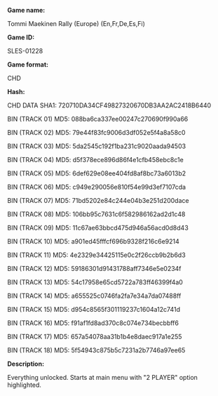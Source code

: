 **Game name:**

Tommi Maekinen Rally (Europe) (En,Fr,De,Es,Fi)

**Game ID:**

SLES-01228

**Game format:**

CHD

**Hash:**

CHD DATA SHA1: 720710DA34CF49827320670DB3AA2AC2418B6440

BIN (TRACK 01) MD5: 088ba6ca337ee00247c270690f990a66

BIN (TRACK 02) MD5: 79e44f83fc9006d3df052e5f4a8a58c0

BIN (TRACK 03) MD5: 5da2545c192f1ba231c9020aada94503

BIN (TRACK 04) MD5: d5f378ece896d86f4e1cfb458ebc8c1e

BIN (TRACK 05) MD5: 6def629e08ee404fd8af8bc73a6013b2

BIN (TRACK 06) MD5: c949e290056e810f54e99d3ef7107cda

BIN (TRACK 07) MD5: 71bd5202e84c244e04b3e251d200dace

BIN (TRACK 08) MD5: 106bb95c7631c6f582986162ad2d1c48

BIN (TRACK 09) MD5: 11c67ae63bbcd475d946a56acd0d8d43

BIN (TRACK 10) MD5: a901ed45fffcf696b9328f216c6e9214

BIN (TRACK 11) MD5: 4e2329e34425115e0c2f26ccb9b2b6d3

BIN (TRACK 12) MD5: 59186301d91431788aff7346e5e0234f

BIN (TRACK 13) MD5: 54c17958e65cd5722a783ff46399f4a0

BIN (TRACK 14) MD5: a655525c0746fa2fa7e34a7da07488ff

BIN (TRACK 15) MD5: d954c8565f301119237c1604a12c741d

BIN (TRACK 16) MD5: f91af1fd8ad370c8c074e734becbbff6

BIN (TRACK 17) MD5: 657a54078aa31b1b4e8daec917a1e255

BIN (TRACK 18) MD5: 5f54943c875b5c7231a2b7746a97ee65

**Description:**

Everything unlocked. Starts at main menu with "2 PLAYER" option highlighted.